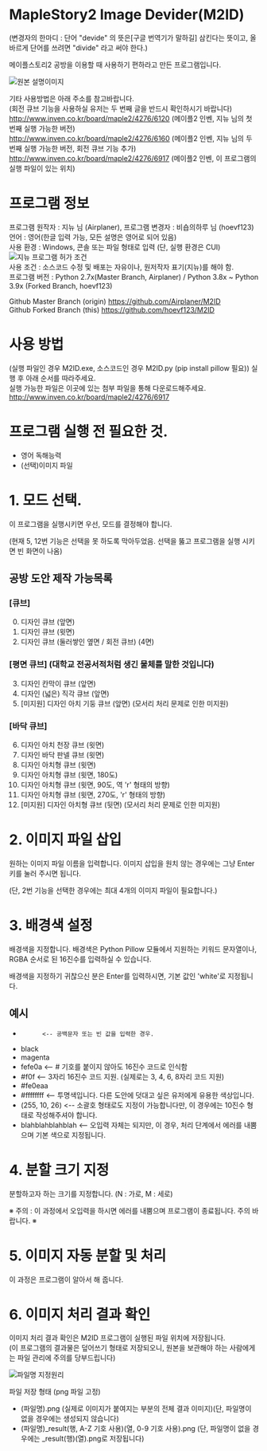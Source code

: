 # MapleStory2 Image Devider(M2ID)
(변경자의 한마디 : 단어 "devide" 의 뜻은[구글 번역기가 말하길] 삼킨다는 뜻이고, 올바르게 단어를 쓰려면 "divide" 라고 써야 한다.)<br/>

메이플스토리2 공방을 이용할 때 사용하기 편하라고 만든 프로그램입니다.<br/>

![원본 설명이미지](https://user-images.githubusercontent.com/6872722/97990378-2d70fc00-1e23-11eb-96c8-a7d0237a1820.png)


기타 사용방법은 아래 주소를 참고바랍니다.<br/>
(회전 큐브 기능을 사용하실 유저는 두 번째 글을 반드시 확인하시기 바랍니다)<br/>
http://www.inven.co.kr/board/maple2/4276/6120 (메이플2 인벤, 지뉴 님의 첫 번째 실행 가능한 버전)<br/>
http://www.inven.co.kr/board/maple2/4276/6160 (메이플2 인벤, 지뉴 님의 두 번째 실행 가능한 버전, 회전 큐브 기능 추가)<br/>
http://www.inven.co.kr/board/maple2/4276/6917 (메이플2 인벤, 이 프로그램의 실행 파일이 있는 위치)<br/>


# 프로그램 정보
프로그램 원작자 : 지뉴 님 (Airplaner), 프로그램 변경자 : 비숍의하루 님 (hoevf123)<br/>
언어 : 영어(한글 입력 가능, 모든 설명은 영어로 되어 있음)<br/>
사용 환경 : Windows, 콘솔 또는 파일 형태로 입력 (단, 실행 환경은 CUI)<br/>
![지뉴 프로그램 허가 조건](https://user-images.githubusercontent.com/6872722/97995398-cc98f200-1e29-11eb-8004-353a57517eb0.PNG)<br/>
사용 조건 : 소스코드 수정 및 배포는 자유이나, 원저작자 표기(지뉴)를 해야 함.<br/>
프로그램 버전 : Python 2.7x(Master Branch, Airplaner) / Python 3.8x ~ Python 3.9x (Forked Branch, hoevf123)<br/>

Github Master Branch (origin) https://github.com/Airplaner/M2ID<br/>
Github Forked Branch (this) https://github.com/hoevf123/M2ID<br/>

# 사용 방법
(실행 파일인 경우 M2ID.exe, 소스코드인 경우 M2ID.py (pip install pillow 필요)) 실행 후 아래 순서를 따라주세요.<br/>
실행 가능한 파일은 이곳에 있는 첨부 파일을 통해 다운로드해주세요. http://www.inven.co.kr/board/maple2/4276/6917 <br/>

# 프로그램 실행 전 필요한 것.
- 영어 독해능력
- (선택)이미지 파일

# 1. 모드 선택.

이 프로그램을 실행시키면 우선, 모드를 결정해야 합니다.

(현재 5, 12번 기능은 선택을 못 하도록 막아두었음. 선택을 뚫고 프로그램을 실행 시키면 빈 화면이 나옴)

## 공방 도안 제작 가능목록

### [큐브]
0. 디자인 큐브 (앞면)
1. 디자인 큐브 (윗면)
2. 디자인 큐브 (둘러쌓인 옆면 / 회전 큐브) (4면)
### [평면 큐브] (대학교 전공서적처럼 생긴 물체를 말한 것입니다)
3. 디자인 칸막이 큐브 (앞면)
4. 디자인 (넓은) 직각 큐브 (앞면)
5. [미지원] 디자인 아치 기둥 큐브 (앞면) (모서리 처리 문제로 인한 미지원)
### [바닥 큐브]
6. 디자인 아치 천장 큐브 (윗면)
7. 디자인 바닥 판넬 큐브 (윗면)
8. 디자인 아치형 큐브 (윗면)
9. 디자인 아치형 큐브 (윗면, 180도)
10. 디자인 아치형 큐브 (윗면, 90도, 역 'r' 형태의 방향)
11. 디자인 아치형 큐브 (윗면, 270도, 'r' 형태의 방향)
12. [미지원] 디자인 아치형 큐브 (뒷면) (모서리 처리 문제로 인한 미지원)


# 2. 이미지 파일 삽입

원하는 이미지 파일 이름을 입력합니다. 이미지 삽입을 원치 않는 경우에는 그냥 Enter 키를 눌러 주시면 됩니다.

(단, 2번 기능을 선택한 경우에는 최대 4개의 이미지 파일이 필요합니다.)

# 3. 배경색 설정

배경색을 지정합니다. 배경색은 Python Pillow 모듈에서 지원하는 키워드 문자열이나, RGBA 순서로 된 16진수를 입력하실 수 있습니다.

배경색을 지정하기 귀찮으신 분은 Enter를 입력하시면, 기본 값인 'white'로 지정됩니다.

## 예시
-           <-- 공백문자 또는 빈 값을 입력한 경우.
- black
- magenta
- fefe0a    <-- # 기호를 붙이지 않아도 16진수 코드로 인식함
- #f0f      <-- 3자리 16진수 코드 지원. (실제로는 3, 4, 6, 8자리 코드 지원)
- #fe0eaa
- #ffffffff <-- 투명색입니다. 다른 도안에 덧대고 싶은 유저에게 유용한 색상입니다.
- (255, 10, 26) <-- 소괄호 형태로도 지정이 가능합니다만, 이 경우에는 10진수 형태로 작성해주셔야 합니다.
- blahblahblahblah <-- 오입력 자체는 되지만, 이 경우, 처리 단계에서 에러를 내뿜으며 기본 색으로 지정됩니다.


# 4. 분할 크기 지정

분할하고자 하는 크기를 지정합니다. (N : 가로, M : 세로)

※ 주의 : 이 과정에서 오입력을 하시면 에러를 내뿜으며 프로그램이 종료됩니다. 주의 바랍니다. ※

# 5. 이미지 자동 분할 및 처리

이 과정은 프로그램이 알아서 해 줍니다.

# 6. 이미지 처리 결과 확인

이미지 처리 결과 확인은 M2ID 프로그램이 실행된 파일 위치에 저장됩니다.<br/>
(이 프로그램의 결과물은 덮어쓰기 형태로 저장되오니, 원본을 보관해야 하는 사람에게는 파일 관리에 주의를 당부드립니다)<br/>

![파일명 지정원리](https://user-images.githubusercontent.com/6872722/97998071-00c1e200-1e2d-11eb-8276-c0971a979940.png)

파일 저장 형태 (png 파일 고정)
- (파일명).png (실제로 이미지가 붙여지는 부분의 전체 결과 이미지)(단, 파일명이 없을 경우에는 생성되지 않습니다)
- (파일명)_result(행, A-Z 기호 사용)(열, 0-9 기호 사용).png (단, 파일명이 없을 경우에는 _result(행)(열).png로 저장됩니다)
